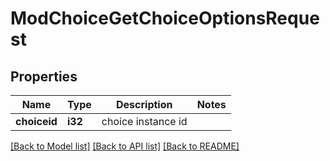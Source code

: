 # ModChoiceGetChoiceOptionsRequest

## Properties

Name | Type | Description | Notes
------------ | ------------- | ------------- | -------------
**choiceid** | **i32** | choice instance id | 

[[Back to Model list]](../README.md#documentation-for-models) [[Back to API list]](../README.md#documentation-for-api-endpoints) [[Back to README]](../README.md)


